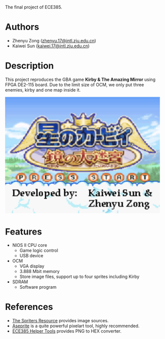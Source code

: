 The final project of ECE385.

# Authors
* Zhenyu Zong (zhenyu.17@intl.zju.edu.cn)
* Kaiwei Sun (kaiwei.17@intl.zju.edu.cn)

# Description
This project reproduces the GBA game **Kirby & The Amazing Mirror** using  FPGA DE2-115 board. Due to the
limit size of OCM, we only put three enemies, kirby and one map inside it.

![](cover.png)

# Features
* NIOS II CPU core
  * Game logic control
  * USB device
* OCM
  * VGA display
  * 3.888 Mbit memory
  * Store image files, support up to four sprites including Kirby
* SDRAM
  * Software program

# References
* [The Spriters Resource](https://www.spriters-resource.com/game_boy_advance/kirbyandtheamazingmirror/) provides image sources.
* [Aseprite](https://www.aseprite.org/) is a quite powerful pixelart tool, highly recommended.
* [ECE385 Helper Tools](https://github.com/atrifex/ECE385-HelperTools) provides PNG to HEX converter.
